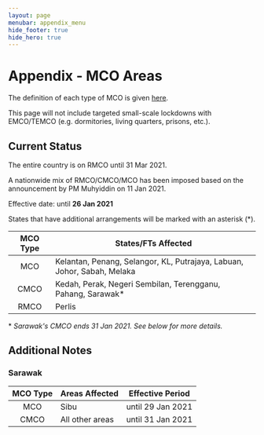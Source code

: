 ```yaml
---
layout: page
menubar: appendix_menu
hide_footer: true
hide_hero: true
---
```



# Appendix - MCO Areas

The definition of each type of MCO is given [here](/appendix-acronyms).

This page will not include targeted small-scale lockdowns with EMCO/TEMCO (e.g. dormitories, living quarters, prisons, etc.).

## Current Status

The entire country is on RMCO until 31 Mar 2021.

A nationwide mix of RMCO/CMCO/MCO has been imposed based on the announcement by PM Muhyiddin on 11 Jan 2021.

Effective date: until **26 Jan 2021**

States that have additional arrangements will be marked with an asterisk (\*).

| MCO Type | States/FTs Affected                                                     |
|:--------:|-------------------------------------------------------------------------|
| MCO      | Kelantan, Penang, Selangor, KL, Putrajaya, Labuan, Johor, Sabah, Melaka |
| CMCO     | Kedah, Perak, Negeri Sembilan, Terengganu, Pahang, Sarawak*             |
| RMCO     | Perlis                                                                  |

\* _Sarawak's CMCO ends 31 Jan 2021. See below for more details._

## Additional Notes

### Sarawak

| MCO Type | Areas Affected | Effective Period |
|:--------:|----------------|:--------------:|
| MCO | Sibu | until 29 Jan 2021 |
| CMCO | All other areas | until 31 Jan 2021 |
